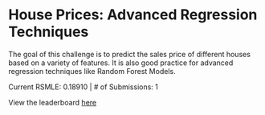 # House Prices: Advanced Regression Techniques
The goal of this challenge is to predict the sales price of different houses based on a variety of features. It is also good practice for advanced regression techniques like Random Forest Models.

Current RSMLE: 0.18910 | # of Submissions: 1

View the leaderboard [here](https://www.kaggle.com/c/house-prices-advanced-regression-techniques/leaderboard)
